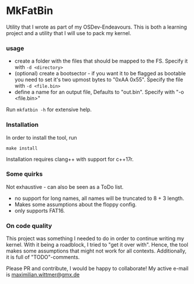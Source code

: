 # MkFatBin

Utility that I wrote as part of my OSDev-Endeavours. This is both a learning project and a utility that I will use to pack my kernel.

### usage

- create a folder with the files that should be mapped to the FS. Specify it with `-d <directory>`
- (optional) create a bootsector - if you want it to be flagged as bootable you need to set it's two upmost bytes to "0xAA 0x55". Specify the file with `-d <file.bin>`
- define a name for an output file, Defaults to "out.bin". Specify with "-o <file.bin>"

Run `mkfatbin -h` for extensive help.

### Installation

In order to install the tool, run

```
make install
```

Installation requires clang++ with support for c++17r.

### Some quirks

Not exhaustive - can also be seen as a ToDo list. 

- no support for long names, all names will be truncated to 8 + 3 length.
- Makes some assumptions about the floppy config.
- only supports FAT16.

### On code quality

This project was something I needed to do in order to continue writing my kernel. With it being a roadblock, I tried to "get it over with".
Hence, the tool makes some assumptions that might not work for all contexts. Additionally, it is full of "TODO"-comments.

Please PR and contribute, I would be happy to collaborate!
My active e-mail is maximilian.wittmer@gmx.de
